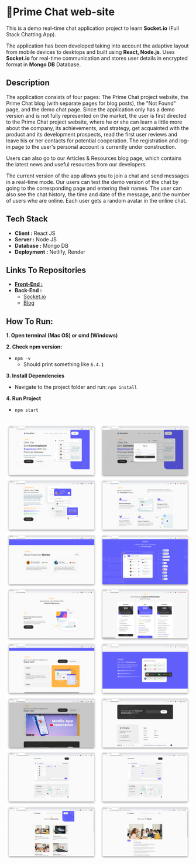 <h1> 📎Prime Chat web-site</h1>

<p>This is a demo real-time chat application project to learn <b>Socket.io</b> (Full Stack Chatting App).</p>
<p>The application has been developed taking into account the adaptive layout from mobile devices to desktops and built using <b>React, Node.js</b>. Uses <b>Socket.io</b> for real-time communication and stores user details in encrypted format in <b>Mongo DB</b> Database.</p>
      

## Description

<p>The application consists of four pages: The Prime Chat project website, the Prime Chat blog (with separate pages for blog posts), the "Not Found" page, and the demo chat page. Since the application only has a demo version and is not fully represented on the market, the user is first directed to the Prime Chat project website, where he or she can learn a little more about the company, its achievements, and strategy, get acquainted with the product and its development prospects, read the first user reviews and leave his or her contacts for potential cooperation. The registration and log-in page to the user's personal account is currently under construction.</p> 
<p>Users can also go to our Articles & Resources blog page, which contains the latest news and useful resources from our developers.</p>
<p>The current version of the app allows you to join a chat and send messages in a real-time mode. Our users can test the demo version of the chat by going to the corresponding page and entering their names. The user can also see the chat history, the time and date of the message, and the number of users who are online.  Each user gets a random avatar in the online chat.</p>

## Tech Stack
* <b>Client :</b> React JS
* <b>Server :</b> Node JS
* <b>Database :</b> Mongo DB
* <b>Deployment :</b> Netlify, Render

## Links To Repositories 
* <b>[Front-End :](https://github.com/Ostrynska/prime-chat)</b> 
* <b>Back-End :</b>
  - [Socket.io](https://github.com/Ostrynska/back-socket)
  - [Blog](https://github.com/Ostrynska/back-blog)
  
## How To Run:
**1. Open terminal (Mac OS) or cmd (Windows)**  

**2. Check npm version:**
* `npm -v`
  - Should print something like `6.4.1`

**3. Install Dependencies**
* Navigate to the project folder and run: `npm install`

**4. Run Project**
* `npm start`
 <br>
 <img src="./public/1.png">
 <img src="./public/2.png">
 <img src="./public/3.png">
